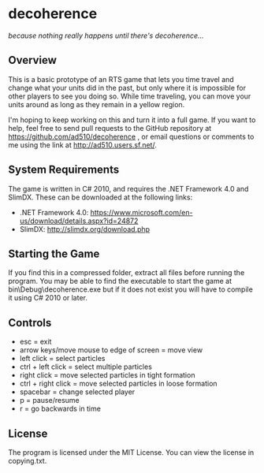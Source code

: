 decoherence
===========
*because nothing really happens until there's decoherence...*

Overview
--------
This is a basic prototype of an RTS game that lets you time travel and change what your units did in the past, but only where it is impossible for other players to see you doing so. While time traveling, you can move your units around as long as they remain in a yellow region.

I'm hoping to keep working on this and turn it into a full game. If you want to help, feel free to send pull requests to the GitHub repository at https://github.com/ad510/decoherence , or email questions or comments to me using the link at http://ad510.users.sf.net/.

System Requirements
-------------------
The game is written in C# 2010, and requires the .NET Framework 4.0 and SlimDX. These can be downloaded at the following links:

- .NET Framework 4.0: https://www.microsoft.com/en-us/download/details.aspx?id=24872
- SlimDX: http://slimdx.org/download.php

Starting the Game
-----------------
If you find this in a compressed folder, extract all files before running the program. You may be able to find the executable to start the game at bin\Debug\decoherence.exe but if it does not exist you will have to compile it using C# 2010 or later.

Controls
--------
- esc = exit
- arrow keys/move mouse to edge of screen = move view
- left click = select particles
- ctrl + left click = select multiple particles
- right click = move selected particles in tight formation
- ctrl + right click = move selected particles in loose formation
- spacebar = change selected player
- p = pause/resume
- r = go backwards in time

License
-------
The program is licensed under the MIT License. You can view the license in copying.txt.